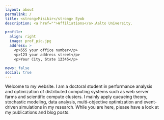 ```yaml
---
layout: about
permalink: /
title: <strong>Misikir</strong> Eyob
description: <a href="">Affiliations</a>.Aalto University. 

profile:
  align: right
  image: prof_pic.jpg
  address: >
    <p>555 your office number</p>
    <p>123 your address street</p>
    <p>Your City, State 12345</p>

news: false
social: true
---
```


Welcome to my website. I am a doctoral student in performance analysis and optimization of distributed computing 
systems such as web server farms and scientific compute clusters. I mainly apply queueing theory, stochastic modeling,
data analysis, multi-objective optimization and event-driven simulations in my research. While you are here, please have a 
look at my publications and blog posts. 
